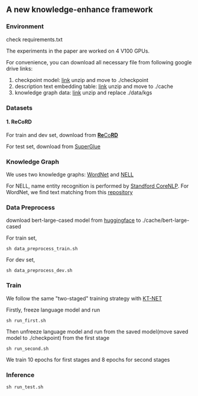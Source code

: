 ## A new knowledge-enhance framework

### Environment

check requirements.txt

The experiments in the paper are worked on 4 V100 GPUs.

For convenience, you can download all necessary file from following google drive links:
1. checkpoint model: [link](https://drive.google.com/file/d/17UiDRgpCROtTJPRsBoOdpz6h19ShXayo/view?usp=sharing) unzip and move to ./checkpoint
2. description text embedding table: [link](https://drive.google.com/file/d/17g30zBWmk-qX733lraZ0XQUtgu0RXJKA/view?usp=sharing) unzip and move to ./cache
3. knowledge graph data: [link](https://drive.google.com/file/d/1J4fdA__4TOS6XQ6iN1ehDywB-qoVCoou/view?usp=sharing) unzip and replace ./data/kgs

### Datasets

#### 1. ReCoRD

For train and dev set, download from [**Re**Co**RD** ](https://sheng-z.github.io/ReCoRD-explorer/)

For test set, download from [SuperGlue](https://super.gluebenchmark.com/tasks)

### Knowledge Graph

We uses two knowledge graphs: [WordNet](https://wordnet.princeton.edu/ ) and [NELL](http://rtw.ml.cmu.edu/rtw/)

For NELL, name entity recognition is performed by [Standford CoreNLP](https://stanfordnlp.github.io/CoreNLP/index.html). For WordNet, we find text matching from this [repository](https://github.com/villmow/datasets_knowledge_embedding)

### Data Preprocess

download bert-large-cased model from [huggingface](https://huggingface.co/bert-large-cased) to ./cache/bert-large-cased

For train set, 

```
sh data_preprocess_train.sh
```

For dev set, 

```
sh data_preprocess_dev.sh
```

### Train

We follow the same "two-staged" training strategy with [KT-NET](https://github.com/tanvinerkar/KTNET)

Firstly, freeze language model  and run

```
sh run_first.sh
```

Then unfreeze language model and run from the saved model(move saved model to ./checkpoint) from the first stage

```
sh run_second.sh
```

We train 10 epochs for first stages and 8 epochs for second stages

### Inference

```
sh run_test.sh
```

